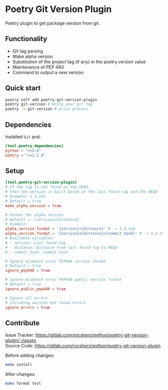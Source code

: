 # Poetry Git Version Plugin

Poetry plugin to get package version from git.

## Functionality

- Git tag parsing
- Make alpha version
- Substitution of the project tag (if any) in the poetry.version value
- Maintenance of PEP 440
- Command to output a new version

## Quick start

```bash
poetry self add poetry-git-version-plugin
poetry git-version # Write your git tag
poetry -v git-version # print process
```

## Dependencies

Installed `Git` and:

```toml
[tool.poetry.dependencies]
python = ">=3.8"
poetry = ">=1.2.0"
```

## Setup

```toml
[tool.poetry-git-version-plugin]
# If the tag is not found on the HEAD,
# then the version is built based on the last found tag and the HEAD
# Example: 1.3.2a5
# Default = true
make_alpha_version = true

# Format for alpha version
# Default = '{version}a{distance}'
# Example:
alpha_version_format = '{version}+{distance}' # -> 1.3.2a5
alpha_version_format = '{version}a{distance}+{commit_hash}' # -> 1.3.2a5-5babef6
# Available variables:
# - version: Last found tag
# - distance: Distance from last found tag to HEAD
# - commit_hash: Commit hash

# Ignore mismatch error PEP440 version format
# Default = true
ignore_pep440 = true

# Ignore mismatch error PEP440 public version format
# Default = true
ignore_public_pep440 = true

# Ignore all errors
# including version not found errors
ignore_errors = true
```

## Contribute

Issue Tracker: <https://gitlab.com/rocshers/python/poetry-git-version-plugin/-/issues>  
Source Code: <https://gitlab.com/rocshers/python/poetry-git-version-plugin>

Before adding changes:

```bash
make install
```

After changes:

```bash
make format test
```
